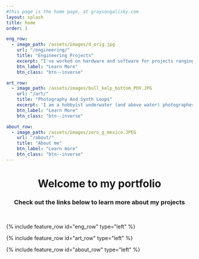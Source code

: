 ```yaml
---
#this page is the home page, at graysongalisky.com
layout: splash
title: home
order: 1

eng_row:
  - image_path: /assets/images/d_orig.jpg
    url: "/engineering/"
    title: "Engineering Projects"
    excerpt: "I've worked on hardware and software for projects ranging from dive computers to spacecraft."
    btn_label: "Learn More"
    btn_class: "btn--inverse"

art_row:
  - image_path: /assets/images/bull_kelp_bottom_POV.JPG
    url: "/art/"
    title: "Photography And Synth Loops"
    excerpt: 'I am a hobbyist underwater (and above water) photographer. Almost all of my underwater photos and video are taken on a breath hold while freediving. I also enjoy making simple music with synthesizers. '
    btn_label: "Learn More"
    btn_class: "btn--inverse"

about_row:
  - image_path: /assets/images/zero_g_mexico.JPEG
    url: "/about/"
    title: "About me"
    btn_label: "Learn more"
    btn_class: "btn--inverse"
---
```


<h1 style="text-align: center;">Welcome to my portfolio </h1>
<h3 style="text-align: center;">Check out the links below to learn more about my projects</h3>

<br> 

{% include feature_row id="eng_row" type="left" %}

{% include feature_row id="art_row" type="left" %}

{% include feature_row id="about_row" type="left" %}


